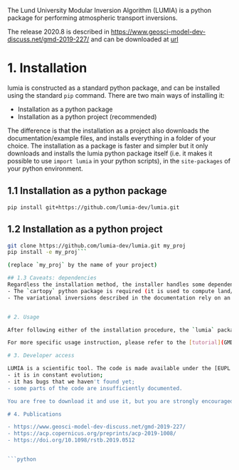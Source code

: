 The Lund University Modular Inversion Algorithm (LUMIA) is a python package for performing atmospheric transport inversions.

The release 2020.8 is described in https://www.geosci-model-dev-discuss.net/gmd-2019-227/ and can be downloaded at [url](lumia.202008.tar.gz)

# 1. Installation
lumia is constructed as a standard python package, and can be installed using the standard `pip` command.
There are two main ways of installing it:
- Installation as a python package
- Installation as a python project (recommended) 

The difference is that the installation as a project also downloads the documentation/example files, and installs everything in a folder of your choice. The installation as a package is faster and simpler but it only downloads and installs the lumia python package itself (i.e. it makes it possible to use `import lumia` in your python scripts), in the `site-packages` of your python environment.

## 1.1 Installation as a python package

`pip install git+https://github.com/lumia-dev/lumia.git`
## 1.2 Installation as a python project

```bash
git clone https://github.com/lumia-dev/lumia.git my_proj
pip install -e my_proj```

(replace `my_proj` by the name of your project)

## 1.3 Caveats: dependencies
Regardless the installation method, the installer handles some dependencies (some python packages will be installed automatically if they are missing on the system), but two dependencies cannot be installed via pip, and need to be installed manually:
- The `cartopy` python package is required (it is used to compute land/sea masks). See https://scitools.org.uk/cartopy/docs/latest/installing.html for installation instructions.
- The variational inversions described in the documentation rely on an external compiled Fortran program. The source code and installation instructions can be found in the src/congrad folder.


# 2. Usage

After following either of the installation procedure, the `lumia` package and its sub-modules should be available for other python scripts on the machine. By default, the installer also creates a copy of the `transport/lagrange_mp.py` script inside the user `$PATH`. The script is used as a transport model in the example inversions presented in the [tutorial](GMDD/var4d.html).

For more specific usage instruction, please refer to the [tutorial](GMDD/var4d.html), and to the example jupyter notebooks in the GMDD folder.

# 3. Developer access

LUMIA is a scientific tool. The code is made available under the [EUPL v1.2](LICENSE) open source license, and it is not provided with any warranty. In particular:
- it is in constant evolution;
- it has bugs that we haven't found yet;
- some parts of the code are insufficiently documented.

You are free to download it and use it, but you are strongly encouraged to [contact us](mailto:lumia@mail.nateko.lu.se) before, to discuss the level of support that we can provide, and give you a developer access to our git repository. 

# 4. Publications

- https://www.geosci-model-dev-discuss.net/gmd-2019-227/
- https://acp.copernicus.org/preprints/acp-2019-1008/
- https://doi.org/10.1098/rstb.2019.0512


```python

```
